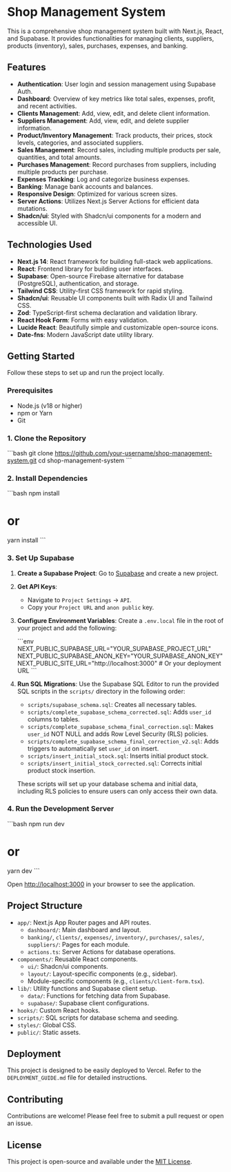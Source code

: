 # Shop Management System

This is a comprehensive shop management system built with Next.js, React, and Supabase. It provides functionalities for managing clients, suppliers, products (inventory), sales, purchases, expenses, and banking.

## Features

-   **Authentication**: User login and session management using Supabase Auth.
-   **Dashboard**: Overview of key metrics like total sales, expenses, profit, and recent activities.
-   **Clients Management**: Add, view, edit, and delete client information.
-   **Suppliers Management**: Add, view, edit, and delete supplier information.
-   **Product/Inventory Management**: Track products, their prices, stock levels, categories, and associated suppliers.
-   **Sales Management**: Record sales, including multiple products per sale, quantities, and total amounts.
-   **Purchases Management**: Record purchases from suppliers, including multiple products per purchase.
-   **Expenses Tracking**: Log and categorize business expenses.
-   **Banking**: Manage bank accounts and balances.
-   **Responsive Design**: Optimized for various screen sizes.
-   **Server Actions**: Utilizes Next.js Server Actions for efficient data mutations.
-   **Shadcn/ui**: Styled with Shadcn/ui components for a modern and accessible UI.

## Technologies Used

-   **Next.js 14**: React framework for building full-stack web applications.
-   **React**: Frontend library for building user interfaces.
-   **Supabase**: Open-source Firebase alternative for database (PostgreSQL), authentication, and storage.
-   **Tailwind CSS**: Utility-first CSS framework for rapid styling.
-   **Shadcn/ui**: Reusable UI components built with Radix UI and Tailwind CSS.
-   **Zod**: TypeScript-first schema declaration and validation library.
-   **React Hook Form**: Forms with easy validation.
-   **Lucide React**: Beautifully simple and customizable open-source icons.
-   **Date-fns**: Modern JavaScript date utility library.

## Getting Started

Follow these steps to set up and run the project locally.

### Prerequisites

-   Node.js (v18 or higher)
-   npm or Yarn
-   Git

### 1. Clone the Repository

\`\`\`bash
git clone https://github.com/your-username/shop-management-system.git
cd shop-management-system
\`\`\`

### 2. Install Dependencies

\`\`\`bash
npm install
# or
yarn install
\`\`\`

### 3. Set Up Supabase

1.  **Create a Supabase Project**: Go to [Supabase](https://supabase.com/) and create a new project.
2.  **Get API Keys**:
    -   Navigate to `Project Settings` -> `API`.
    -   Copy your `Project URL` and `anon public` key.
3.  **Configure Environment Variables**:
    Create a `.env.local` file in the root of your project and add the following:

    \`\`\`env
    NEXT_PUBLIC_SUPABASE_URL="YOUR_SUPABASE_PROJECT_URL"
    NEXT_PUBLIC_SUPABASE_ANON_KEY="YOUR_SUPABASE_ANON_KEY"
    NEXT_PUBLIC_SITE_URL="http://localhost:3000" # Or your deployment URL
    \`\`\`
4.  **Run SQL Migrations**:
    Use the Supabase SQL Editor to run the provided SQL scripts in the `scripts/` directory in the following order:

    -   `scripts/supabase_schema.sql`: Creates all necessary tables.
    -   `scripts/complete_supabase_schema_corrected.sql`: Adds `user_id` columns to tables.
    -   `scripts/complete_supabase_schema_final_correction.sql`: Makes `user_id` NOT NULL and adds Row Level Security (RLS) policies.
    -   `scripts/complete_supabase_schema_final_correction_v2.sql`: Adds triggers to automatically set `user_id` on insert.
    -   `scripts/insert_initial_stock.sql`: Inserts initial product stock.
    -   `scripts/insert_initial_stock_corrected.sql`: Corrects initial product stock insertion.

    These scripts will set up your database schema and initial data, including RLS policies to ensure users can only access their own data.

### 4. Run the Development Server

\`\`\`bash
npm run dev
# or
yarn dev
\`\`\`

Open [http://localhost:3000](http://localhost:3000) in your browser to see the application.

## Project Structure

-   `app/`: Next.js App Router pages and API routes.
    -   `dashboard/`: Main dashboard and layout.
    -   `banking/`, `clients/`, `expenses/`, `inventory/`, `purchases/`, `sales/`, `suppliers/`: Pages for each module.
    -   `actions.ts`: Server Actions for database operations.
-   `components/`: Reusable React components.
    -   `ui/`: Shadcn/ui components.
    -   `layout/`: Layout-specific components (e.g., sidebar).
    -   Module-specific components (e.g., `clients/client-form.tsx`).
-   `lib/`: Utility functions and Supabase client setup.
    -   `data/`: Functions for fetching data from Supabase.
    -   `supabase/`: Supabase client configurations.
-   `hooks/`: Custom React hooks.
-   `scripts/`: SQL scripts for database schema and seeding.
-   `styles/`: Global CSS.
-   `public/`: Static assets.

## Deployment

This project is designed to be easily deployed to Vercel. Refer to the `DEPLOYMENT_GUIDE.md` file for detailed instructions.

## Contributing

Contributions are welcome! Please feel free to submit a pull request or open an issue.

## License

This project is open-source and available under the [MIT License](LICENSE).
